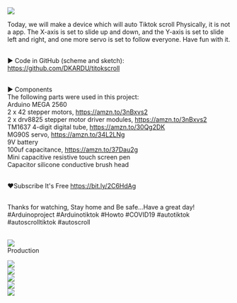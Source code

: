 <a href="https://youtu.be/bLMzOZ9vW7g">
<img src="http://dkardu.oss-cn-hongkong.aliyuncs.com/tiktokscroll/%E8%87%AA%E5%8A%A8%E5%88%B7%E6%8A%96%E9%9F%B3ytb1.jpg" /> 
</a></br>


Today, we will make a device which will auto Tiktok scroll Physically, it is not a app. The X-axis is set to slide up and down, and the Y-axis is set to slide left and right, and one more servo is set to follow everyone. Have fun with it.</br></br>

► Code in GitHub (scheme and sketch): https://github.com/DKARDU/titokscroll</br></br>

► Components</br>
The following parts were used in this project:</br>
Arduino MEGA 2560</br>
2 x 42 stepper motors, https://amzn.to/3nBxvs2</br>
2 x drv8825 stepper motor driver modules, https://amzn.to/3nBxvs2</br>
TM1637 4-digit digital tube, https://amzn.to/30Qg2DK</br>
MG90S servo, https://amzn.to/34L2LNg</br>
9V battery</br>
100uf capacitance, https://amzn.to/37Dau2g</br>
Mini capacitive resistive touch screen pen</br>
Capacitor silicone conductive brush head</br></br>


❤Subscribe It's Free https://bit.ly/2C6HdAg </br></br>

Thanks for watching, Stay home and Be safe...Have a great day!</br>
#Arduinoproject #Arduinotiktok #Howto #COVID19 #autotiktok #autoscrolltiktok #autoscroll</br></br>


<img src="http://dkardu.oss-cn-hongkong.aliyuncs.com/tiktokscroll/Circuit%20diagram.jpg" /></br>
Production</br>

<img src="http://dkardu.oss-cn-hongkong.aliyuncs.com/tiktokscroll/01.png" /></br>
<img src="http://dkardu.oss-cn-hongkong.aliyuncs.com/tiktokscroll/02.png" /></br>
<img src="http://dkardu.oss-cn-hongkong.aliyuncs.com/tiktokscroll/03.png" /></br>
<img src="http://dkardu.oss-cn-hongkong.aliyuncs.com/tiktokscroll/04.png" /></br>
<img src="http://dkardu.oss-cn-hongkong.aliyuncs.com/tiktokscroll/05.png" /></br>

